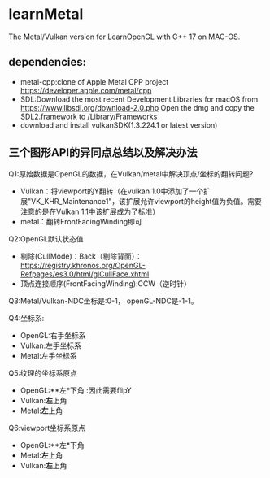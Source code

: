 # learnMetal

The Metal/Vulkan version for LearnOpenGL with C++ 17 on MAC-OS.

## dependencies:

* metal-cpp:clone of Apple Metal CPP project https://developer.apple.com/metal/cpp
* SDL:Download the most recent Development Libraries for macOS from https://www.libsdl.org/download-2.0.php Open the dmg
  and copy the SDL2.framework to /Library/Frameworks
* download and install vulkanSDK(1.3.224.1 or latest version)

## 三个图形API的异同点总结以及解决办法

Q1:原始数据是OpenGL的数据，在Vulkan/metal中解决顶点/坐标的翻转问题?

* Vulkan：将viewport的Y翻转（在vulkan 1.0中添加了一个扩展"VK_KHR_Maintenance1"，该扩展允许viewport的height值为负值。需要注意的是在Vulkan 1.1中该扩展成为了标准）
* metal：翻转FrontFacingWinding即可

Q2:OpenGL默认状态值

* 剔除(CullMode)：Back（剔除背面）：https://registry.khronos.org/OpenGL-Refpages/es3.0/html/glCullFace.xhtml
* 顶点连接顺序(FrontFacingWinding):CCW（逆时针）

Q3:Metal/Vulkan-NDC坐标是:0-1， openGL-NDC是-1-1。

Q4:坐标系:

* OpenGL:右手坐标系
* Vulkan:左手坐标系
* Metal:左手坐标系

Q5:纹理的坐标系原点

* OpenGL:**左*下角 :因此需要flipY
* Vulkan:**左**上角
* Metal:**左**上角

Q6:viewport坐标系原点
* OpenGL:**左*下角 
* Metal:**左**上角
* Vulkan:**左**上角
